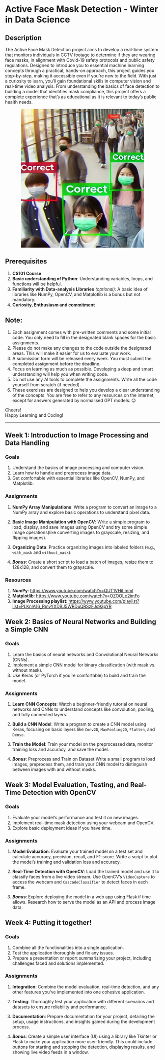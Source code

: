 # Active Face Mask Detection - Winter in Data Science

## Description

The Active Face Mask Detection project aims to develop a real-time system that monitors individuals in CCTV footage to determine if they are wearing face masks, in alignment with Covid-19 safety protocols and public safety regulations. Designed to introduce you to essential machine learning concepts through a practical, hands-on approach, this project guides you step-by-step, making it accessible even if you’re new to the field. With just a curiosity to learn, you’ll gain foundational skills in computer vision and real-time video analysis. From understanding the basics of face detection to building a model that identifies mask compliance, this project offers a complete experience that’s as educational as it is relevant to today’s public health needs.

<div style="text-align: center;">
<img src="display.jpg" alt="Expectation" style="width: 400px; height: 450px;" />
</div>

## Prerequisites

1. **CS101 Course**
2. **Basic understanding of Python**: Understanding variables, loops, and functions will be helpful.
3. **Familiarity with Data-analysis Libraries** _(optional)_: A basic idea of libraries like NumPy, OpenCV, and Matplotlib is a bonus but not mandatory.
4. **Curiosity, Enthusiasm and commitment**

## Note:

1. Each assignment comes with pre-written comments and some initial code. You only need to fill in the designated blank spaces for the basic assignments.  
2. Please do not make any changes to the code outside the designated areas. This will make it easier for us to evaluate your work.  
3. A submission form will be released every week. You must submit the completed assignment before the deadline.  
4. Focus on learning as much as possible. Developing a deep and smart understanding will help you when writing code.  
5. Do not use any AI tools to complete the assignments. Write all the code yourself from scratch (if needed).  
6. These exercises are designed to help you develop a clear understanding of the concepts. You are free to refer to any resources on the internet, except for answers generated by normalised GPT models. 😉  

Cheers!  
Happy Learning and Coding!  

---

## Week 1: Introduction to Image Processing and Data Handling

### Goals

1. Understand the basics of image processing and computer vision.
2. Learn how to handle and preprocess image data.
3. Get comfortable with essential libraries like OpenCV, NumPy, and Matplotlib.

### Assignments

1. **NumPy Array Manipulations**: Write a program to convert an image to a NumPy array and explore basic operations to understand pixel data.
2. **Basic Image Manipulation with OpenCV**: Write a simple program to load, display, and save images using OpenCV and try some simple image operations(like converting images to grayscale, resizing, and flipping images).
3. **Organizing Data**: Practice organizing images into labeled folders (e.g., `with_mask` and `without_mask`).

4. **_Bonus_**: Create a short script to load a batch of images, resize them to 128x128, and convert them to grayscale.

### Resources

1. **NumPy**: https://www.youtube.com/watch?v=QUT1VHiLmmI
2. **Matplotlib**: https://www.youtube.com/watch?v=OZOOLe2imFo
3. **Image Processing playlist**: https://www.youtube.com/playlist?list=PLKnIA16_RmvYXDBJ5WRDuQRSzFJs93pYR

## Week 2: Basics of Neural Networks and Building a Simple CNN

### Goals
1. Learn the basics of neural networks and Convolutional Neural Networks (CNNs).
2. Implement a simple CNN model for binary classification (with mask vs. without mask).
3. Use Keras (or PyTorch if you’re comfortable) to build and train the model.

### Assignments

1. **Learn CNN Concepts**: Watch a beginner-friendly tutorial on neural networks and CNNs to understand concepts like convolution, pooling, and fully connected layers.

2. **Build a CNN Model**: Write a program to create a CNN model using Keras, focusing on basic layers like `Conv2D`, `MaxPooling2D`, `Flatten`, and `Dense`.

3. **Train the Model**: Train your model on the preprocessed data, monitor training loss and accuracy, and save the model.

4. ***Bonus***: Preprocess and Train on Dataset
Write a small program to load images, preprocess them, and train your CNN model to distinguish between images with and without masks.


## Week 3: Model Evaluation, Testing, and Real-Time Detection with OpenCV

### Goals
1. Evaluate your model's performance and test it on new images.
2. Implement real-time mask detection using your webcam and OpenCV.
3. Explore basic deployment ideas if you have time.

### Assignments

1. **Model Evaluation**: Evaluate your trained model on a test set and calculate accuracy, precision, recall, and F1-score. Write a script to plot the model’s training and validation loss and accuracy.

2. **Real-Time Detection with OpenCV**: Load the trained model and use it to classify faces from a live video stream. Use OpenCV’s `VideoCapture` to access the webcam and `CascadeClassifier` to detect faces in each frame.

3. ***Bonus***: Explore deploying the model in a web app using Flask if time allows. Research how to serve the model as an API and process image data.

## Week 4: Putting it together!

### Goals
1. Combine all the functionalities into a single application.
2. Test the application thoroughly and fix any issues.
3. Prepare a presentation or report summarizing your project, including challenges faced and solutions implemented.


### Assignments

1. **Integration**: Combine the model evaluation, real-time detection, and any other features you've implemented into one cohesive application.

2. **Testing**: Thoroughly test your application with different scenarios and datasets to ensure reliability and performance.

3. **Documentation**: Prepare documentation for your project, detailing the setup, usage instructions, and insights gained during the development process.

4. ***Bonus***: Create a simple user interface (UI) using a library like Tkinter or Flask to make your application more user-friendly. This could include buttons for starting and stopping the detection, displaying results, and showing live video feeds in a window.
